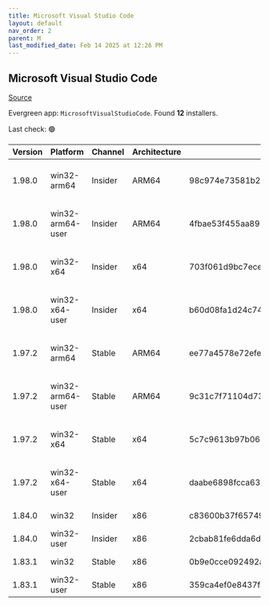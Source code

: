 ```yaml
---
title: Microsoft Visual Studio Code
layout: default
nav_order: 2
parent: M
last_modified_date: Feb 14 2025 at 12:26 PM
---
```


## Microsoft Visual Studio Code

[Source](https://code.visualstudio.com)

Evergreen app: `MicrosoftVisualStudioCode`. Found **12** installers.

Last check: 🟢

| Version | Platform         | Channel | Architecture | Sha256                                                           | URI                                                                                                                                                                                                                                                                                                            |
| ------- | ---------------- | ------- | ------------ | ---------------------------------------------------------------- | -------------------------------------------------------------------------------------------------------------------------------------------------------------------------------------------------------------------------------------------------------------------------------------------------------------- |
| 1.98.0  | win32-arm64      | Insider | ARM64        | 98c974e73581b230a8df78b3a20a800108112bf78127e28c9b62f9b61e4ca010 | [https://vscode.download.prss.microsoft.com/dbazure/download/insider/44028decf1ca81a0cbf99a65ab72cca6735449f2/VSCodeSetup-arm64-1.98.0-insider.exe](https://vscode.download.prss.microsoft.com/dbazure/download/insider/44028decf1ca81a0cbf99a65ab72cca6735449f2/VSCodeSetup-arm64-1.98.0-insider.exe)         |
| 1.98.0  | win32-arm64-user | Insider | ARM64        | 4fbae53f455aa895be1b8b97a998b7a67e88b3e200d359b2e3b69db5d5010ee4 | [https://vscode.download.prss.microsoft.com/dbazure/download/insider/44028decf1ca81a0cbf99a65ab72cca6735449f2/VSCodeUserSetup-arm64-1.98.0-insider.exe](https://vscode.download.prss.microsoft.com/dbazure/download/insider/44028decf1ca81a0cbf99a65ab72cca6735449f2/VSCodeUserSetup-arm64-1.98.0-insider.exe) |
| 1.98.0  | win32-x64        | Insider | x64          | 703f061d9bc7eced0f4a0ae68f63fe88ccdbe9c642cebe4f0ae2e97f4c1681f5 | [https://vscode.download.prss.microsoft.com/dbazure/download/insider/44028decf1ca81a0cbf99a65ab72cca6735449f2/VSCodeSetup-x64-1.98.0-insider.exe](https://vscode.download.prss.microsoft.com/dbazure/download/insider/44028decf1ca81a0cbf99a65ab72cca6735449f2/VSCodeSetup-x64-1.98.0-insider.exe)             |
| 1.98.0  | win32-x64-user   | Insider | x64          | b60d08fa1d24c740fcb8c4dc98a1e94c28be6214417c252967e2c12d82258994 | [https://vscode.download.prss.microsoft.com/dbazure/download/insider/44028decf1ca81a0cbf99a65ab72cca6735449f2/VSCodeUserSetup-x64-1.98.0-insider.exe](https://vscode.download.prss.microsoft.com/dbazure/download/insider/44028decf1ca81a0cbf99a65ab72cca6735449f2/VSCodeUserSetup-x64-1.98.0-insider.exe)     |
| 1.97.2  | win32-arm64      | Stable  | ARM64        | ee77a4578e72efed9a632842a312d2dbb6303b23c6151749f868e3ea97db2b72 | [https://vscode.download.prss.microsoft.com/dbazure/download/stable/e54c774e0add60467559eb0d1e229c6452cf8447/VSCodeSetup-arm64-1.97.2.exe](https://vscode.download.prss.microsoft.com/dbazure/download/stable/e54c774e0add60467559eb0d1e229c6452cf8447/VSCodeSetup-arm64-1.97.2.exe)                           |
| 1.97.2  | win32-arm64-user | Stable  | ARM64        | 9c31c7f71104d733820b4432223437956ad6e2bde3923df3aba5b0b7d8d98462 | [https://vscode.download.prss.microsoft.com/dbazure/download/stable/e54c774e0add60467559eb0d1e229c6452cf8447/VSCodeUserSetup-arm64-1.97.2.exe](https://vscode.download.prss.microsoft.com/dbazure/download/stable/e54c774e0add60467559eb0d1e229c6452cf8447/VSCodeUserSetup-arm64-1.97.2.exe)                   |
| 1.97.2  | win32-x64        | Stable  | x64          | 5c7c9613b97b06bc524ace9cba6bf740b699a7df4d8c0d2650830057bd6fcd00 | [https://vscode.download.prss.microsoft.com/dbazure/download/stable/e54c774e0add60467559eb0d1e229c6452cf8447/VSCodeSetup-x64-1.97.2.exe](https://vscode.download.prss.microsoft.com/dbazure/download/stable/e54c774e0add60467559eb0d1e229c6452cf8447/VSCodeSetup-x64-1.97.2.exe)                               |
| 1.97.2  | win32-x64-user   | Stable  | x64          | daabe6898fcca63afae8c69436df1f49687c390d2c7b2eb6ac6b3e9bc5821f39 | [https://vscode.download.prss.microsoft.com/dbazure/download/stable/e54c774e0add60467559eb0d1e229c6452cf8447/VSCodeUserSetup-x64-1.97.2.exe](https://vscode.download.prss.microsoft.com/dbazure/download/stable/e54c774e0add60467559eb0d1e229c6452cf8447/VSCodeUserSetup-x64-1.97.2.exe)                       |
| 1.84.0  | win32            | Insider | x86          | c83600b37f65749ea9e16496847bbfd967dece2472cee7d8011ae719e2633c18 | [https://az764295.vo.msecnd.net/insider/0c36b92c82064882a228487040187cfc13669c0f/VSCodeSetup-ia32-1.84.0-insider.exe](https://az764295.vo.msecnd.net/insider/0c36b92c82064882a228487040187cfc13669c0f/VSCodeSetup-ia32-1.84.0-insider.exe)                                                                     |
| 1.84.0  | win32-user       | Insider | x86          | 2cbab81fe6dda6dfb07751707107db95ba7afa0a6ada65a1df78a04eef0aadf5 | [https://az764295.vo.msecnd.net/insider/0c36b92c82064882a228487040187cfc13669c0f/VSCodeUserSetup-ia32-1.84.0-insider.exe](https://az764295.vo.msecnd.net/insider/0c36b92c82064882a228487040187cfc13669c0f/VSCodeUserSetup-ia32-1.84.0-insider.exe)                                                             |
| 1.83.1  | win32            | Stable  | x86          | 0b9e0cce092492a88cdaf12048e3630290944b051f3194c5ca3d6b7012f05e7f | [https://az764295.vo.msecnd.net/stable/a6606b6ca720bca780c2d3c9d4cc3966ff2eca12/VSCodeSetup-ia32-1.83.1.exe](https://az764295.vo.msecnd.net/stable/a6606b6ca720bca780c2d3c9d4cc3966ff2eca12/VSCodeSetup-ia32-1.83.1.exe)                                                                                       |
| 1.83.1  | win32-user       | Stable  | x86          | 359ca4ef0e8437f7e5183a97a9d79834463a3df88bb10c82c48cc2bd53b8a7e5 | [https://az764295.vo.msecnd.net/stable/a6606b6ca720bca780c2d3c9d4cc3966ff2eca12/VSCodeUserSetup-ia32-1.83.1.exe](https://az764295.vo.msecnd.net/stable/a6606b6ca720bca780c2d3c9d4cc3966ff2eca12/VSCodeUserSetup-ia32-1.83.1.exe)                                                                               |
